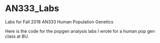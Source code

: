 # AN333_Labs
Labs for Fall 2018 AN333 Human Population Genetics 

Here is the code for the popgen analysis labs I wrote for a human pop gen class at BU. 
